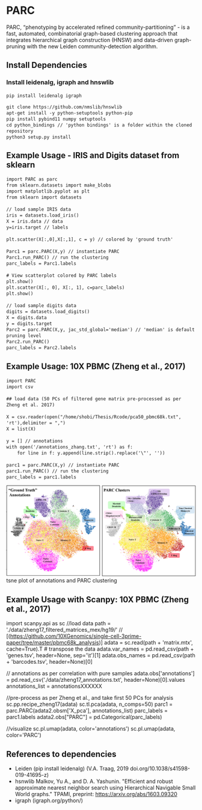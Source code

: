 # PARC
PARC, “phenotyping by accelerated refined community-partitioning” - is a fast, automated, combinatorial  graph-based clustering approach that integrates hierarchical graph construction (HNSW) and data-driven graph-pruning with the new Leiden community-detection algorithm.
## Install Dependencies
### Install leidenalg, igraph and hnswlib
```
pip install leidenalg igraph 
```
```
git clone https://github.com/nmslib/hnswlib
apt-get install -y python-setuptools python-pip
pip install pybind11 numpy setuptools
cd python_bindings // 'python bindings' is a folder within the cloned repository
python3 setup.py install
```

  
## Example Usage - IRIS and Digits dataset from sklearn

```
import PARC as parc
from sklearn.datasets import make_blobs
import matplotlib.pyplot as plt
from sklearn import datasets

// load sample IRIS data
iris = datasets.load_iris()
X = iris.data // data
y=iris.target // labels

plt.scatter(X[:,0],X[:,1], c = y) // colored by 'ground truth'

Parc1 = parc.PARC(X,y) // instantiate PARC
Parc1.run_PARC() // run the clustering
parc_labels = Parc1.labels

# View scatterplot colored by PARC labels
plt.show()
plt.scatter(X[:, 0], X[:, 1], c=parc_labels)
plt.show()

// load sample digits data
digits = datasets.load_digits()
X = digits.data
y = digits.target
Parc2 = parc.PARC(X,y, jac_std_global='median') // 'median' is default pruning level
Parc2.run_PARC()
parc_labels = Parc2.labels

```
## Example Usage: 10X PBMC (Zheng et al., 2017)

```
import PARC
import csv

## load data (50 PCs of filtered gene matrix pre-processed as per Zheng et al. 2017)

X = csv.reader(open("/home/shobi/Thesis/Rcode/pca50_pbmc68k.txt", 'rt'),delimiter = ",")
X = list(X)

y = [] // annotations
with open('/annotations_zhang.txt', 'rt') as f: 
    for line in f: y.append(line.strip().replace('\"', ''))

parc1 = parc.PARC(X,y) // instantiate PARC
parc1.run_PARC() // run the clustering
parc_labels = parc1.labels 
```
![](Images/10X_PBMC_PARC_andGround.png) tsne plot of annotations and PARC clustering

## Example Usage with Scanpy: 10X PBMC (Zheng et al., 2017)
import scanpy.api as sc
//load data
path = './data/zheng17_filtered_matrices_mex/hg19/' // [(https://github.com/10XGenomics/single-cell-3prime-paper/tree/master/pbmc68k_analysis)]
adata = sc.read(path + 'matrix.mtx', cache=True).T  # transpose the data
adata.var_names = pd.read_csv(path + 'genes.tsv', header=None, sep='\t')[1]
adata.obs_names = pd.read_csv(path + 'barcodes.tsv', header=None)[0]

// annotations as per correlation with pure samples
adata.obs['annotations'] = pd.read_csv('./data/zheng17_annotations.txt', header=None)[0].values
annotations_list = annotationsXXXXXX

//pre-process as per Zheng et al., and take first 50 PCs for analysis
sc.pp.recipe_zheng17(adata)
sc.tl.pca(adata, n_comps=50)
parc1 = parc.PARC(adata2.obsm['X_pca'], annotations_list)
parc_labels = parc1.labels
adata2.obs["PARC"] = pd.Categorical(parc_labels)

//visualize
sc.pl.umap(adata, color='annotations')
sc.pl.umap(adata, color='PARC')


## References to dependencies 
- Leiden (pip install leidenalg) (V.A. Traag, 2019 doi.org/10.1038/s41598-019-41695-z)
- hsnwlib Malkov, Yu A., and D. A. Yashunin. "Efficient and robust approximate nearest neighbor search using Hierarchical Navigable Small   World graphs." TPAMI, preprint: https://arxiv.org/abs/1603.09320
- igraph (igraph.org/python/)
